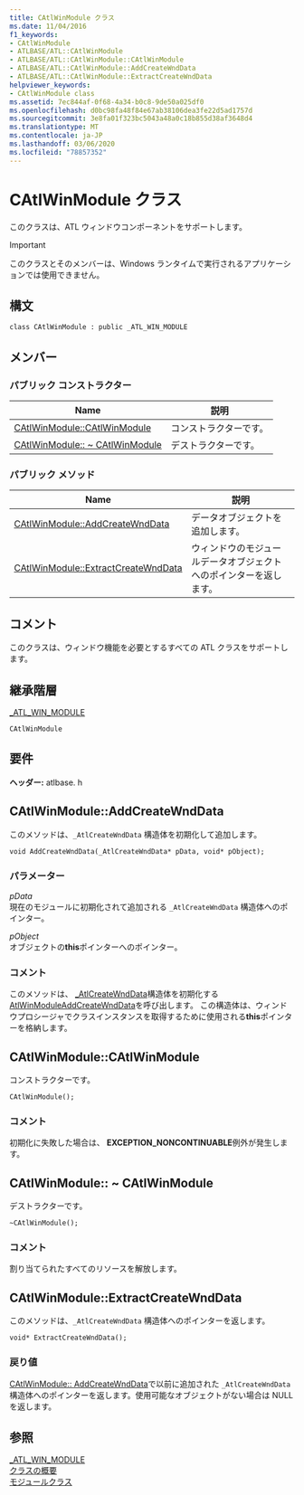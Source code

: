 ```yaml
---
title: CAtlWinModule クラス
ms.date: 11/04/2016
f1_keywords:
- CAtlWinModule
- ATLBASE/ATL::CAtlWinModule
- ATLBASE/ATL::CAtlWinModule::CAtlWinModule
- ATLBASE/ATL::CAtlWinModule::AddCreateWndData
- ATLBASE/ATL::CAtlWinModule::ExtractCreateWndData
helpviewer_keywords:
- CAtlWinModule class
ms.assetid: 7ec844af-0f68-4a34-b0c8-9de50a025df0
ms.openlocfilehash: d0bc98fa48f84e67ab38106dea3fe22d5ad1757d
ms.sourcegitcommit: 3e8fa01f323bc5043a48a0c18b855d38af3648d4
ms.translationtype: MT
ms.contentlocale: ja-JP
ms.lasthandoff: 03/06/2020
ms.locfileid: "78857352"
---
```

# <a name="catlwinmodule-class"></a>CAtlWinModule クラス

このクラスは、ATL ウィンドウコンポーネントをサポートします。

> [!IMPORTANT]
>  このクラスとそのメンバーは、Windows ランタイムで実行されるアプリケーションでは使用できません。

## <a name="syntax"></a>構文

```
class CAtlWinModule : public _ATL_WIN_MODULE
```

## <a name="members"></a>メンバー

### <a name="public-constructors"></a>パブリック コンストラクター

|Name|説明|
|----------|-----------------|
|[CAtlWinModule::CAtlWinModule](#catlwinmodule)|コンストラクターです。|
|[CAtlWinModule:: ~ CAtlWinModule](#dtor)|デストラクターです。|

### <a name="public-methods"></a>パブリック メソッド

|Name|説明|
|----------|-----------------|
|[CAtlWinModule::AddCreateWndData](#addcreatewnddata)|データオブジェクトを追加します。|
|[CAtlWinModule::ExtractCreateWndData](#extractcreatewnddata)|ウィンドウのモジュールデータオブジェクトへのポインターを返します。|

## <a name="remarks"></a>コメント

このクラスは、ウィンドウ機能を必要とするすべての ATL クラスをサポートします。

## <a name="inheritance-hierarchy"></a>継承階層

[_ATL_WIN_MODULE](atl-typedefs.md#_atl_win_module)

`CAtlWinModule`

## <a name="requirements"></a>要件

**ヘッダー:** atlbase. h

##  <a name="addcreatewnddata"></a>CAtlWinModule::AddCreateWndData

このメソッドは、`_AtlCreateWndData` 構造体を初期化して追加します。

```
void AddCreateWndData(_AtlCreateWndData* pData, void* pObject);
```

### <a name="parameters"></a>パラメーター

*pData*<br/>
現在のモジュールに初期化されて追加される `_AtlCreateWndData` 構造体へのポインター。

*pObject*<br/>
オブジェクトの**this**ポインターへのポインター。

### <a name="remarks"></a>コメント

このメソッドは、 [_AtlCreateWndData](../../atl/reference/atlcreatewnddata-structure.md)構造体を初期化する[AtlWinModuleAddCreateWndData](winmodule-global-functions.md#atlwinmoduleaddcreatewnddata)を呼び出します。 この構造体は、ウィンドウプロシージャでクラスインスタンスを取得するために使用される**this**ポインターを格納します。

##  <a name="catlwinmodule"></a>CAtlWinModule::CAtlWinModule

コンストラクターです。

```
CAtlWinModule();
```

### <a name="remarks"></a>コメント

初期化に失敗した場合は、 **EXCEPTION_NONCONTINUABLE**例外が発生します。

##  <a name="dtor"></a>CAtlWinModule:: ~ CAtlWinModule

デストラクターです。

```
~CAtlWinModule();
```

### <a name="remarks"></a>コメント

割り当てられたすべてのリソースを解放します。

##  <a name="extractcreatewnddata"></a>CAtlWinModule::ExtractCreateWndData

このメソッドは、`_AtlCreateWndData` 構造体へのポインターを返します。

```
void* ExtractCreateWndData();
```

### <a name="return-value"></a>戻り値

[CAtlWinModule:: AddCreateWndData](#addcreatewnddata)で以前に追加された `_AtlCreateWndData` 構造体へのポインターを返します。使用可能なオブジェクトがない場合は NULL を返します。

## <a name="see-also"></a>参照

[_ATL_WIN_MODULE](atl-typedefs.md#_atl_win_module)<br/>
[クラスの概要](../../atl/atl-class-overview.md)<br/>
[モジュールクラス](../../atl/atl-module-classes.md)
